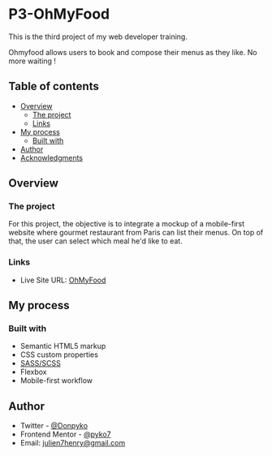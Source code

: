 # P3-OhMyFood

This is the third project of my web developer training.

Ohmyfood allows users to book and compose their menus as they like. No more waiting ! 

## Table of contents

- [Overview](#overview)
  - [The project](#the-project)
  - [Links](#links)
- [My process](#my-process)
  - [Built with](#built-with)
- [Author](#author)
- [Acknowledgments](#acknowledgments)


## Overview

### The project

For this project, the objective is to integrate a mockup of a mobile-first website where gourmet restaurant from Paris can list their menus. On top of that, the user can select which meal he'd like to eat.


### Links

- Live Site URL: [OhMyFood](https://pyko7.github.io/P3-OhMyFood/)

## My process

### Built with

- Semantic HTML5 markup
- CSS custom properties
- [SASS/SCSS](https://sass-lang.com/)
- Flexbox
- Mobile-first workflow


## Author

- Twitter - [@Donpyko](https://www.twitter.com/Donpyko)
- Frontend Mentor - [@pyko7](https://www.frontendmentor.io/profile/pyko7)
- Email: [julien7henry@gmail.com](mailto:julien7henry@gmail.com)
